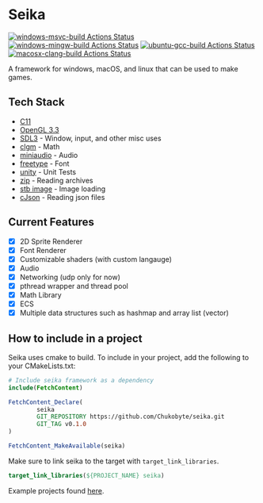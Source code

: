 # Seika

[![windows-msvc-build Actions Status](https://github.com/Chukobyte/seika/workflows/windows-msvc-build/badge.svg)](https://github.com/Chukobyte/seika/actions)
[![windows-mingw-build Actions Status](https://github.com/Chukobyte/seika/workflows/windows-mingw-build/badge.svg)](https://github.com/Chukobyte/seika/actions)
[![ubuntu-gcc-build Actions Status](https://github.com/Chukobyte/seika/workflows/ubuntu-gcc-build/badge.svg)](https://github.com/Chukobyte/seika/actions)
[![macosx-clang-build Actions Status](https://github.com/Chukobyte/seika/workflows/macosx-clang-build/badge.svg)](https://github.com/Chukobyte/seika/actions)

A framework for windows, macOS, and linux that can be used to make games.

## Tech Stack

- [C11](https://en.wikipedia.org/wiki/C_(programming_language))
- [OpenGL 3.3](https://www.opengl.org/)
- [SDL3](https://github.com/libsdl-org/SDL) - Window, input, and other misc uses
- [clgm](https://github.com/recp/cglm) - Math
- [miniaudio](https://github.com/mackron/miniaudio) - Audio
- [freetype](https://github.com/freetype/freetype) - Font
- [unity](https://github.com/ThrowTheSwitch/Unity) - Unit Tests
- [zip](https://github.com/kuba--/zip) - Reading archives
- [stb image](https://github.com/nothings/stb) - Image loading
- [cJson](https://github.com/DaveGamble/cJSON) - Reading json files

## Current Features

- [x] 2D Sprite Renderer
- [x] Font Renderer
- [x] Customizable shaders (with custom langauge)
- [x] Audio
- [x] Networking (udp only for now)
- [x] pthread wrapper and thread pool
- [x] Math Library
- [x] ECS
- [x] Multiple data structures such as hashmap and array list (vector)

## How to include in a project

Seika uses cmake to build.  To include in your project, add the following to your CMakeLists.txt:
```cmake
# Include seika framework as a dependency
include(FetchContent)

FetchContent_Declare(
        seika
        GIT_REPOSITORY https://github.com/Chukobyte/seika.git
        GIT_TAG v0.1.0
)

FetchContent_MakeAvailable(seika)
```

Make sure to link seika to the target with `target_link_libraries`.

```cmake
target_link_libraries(${PROJECT_NAME} seika)
```

Example projects found [here](https://github.com/Chukobyte/seika-examples).
